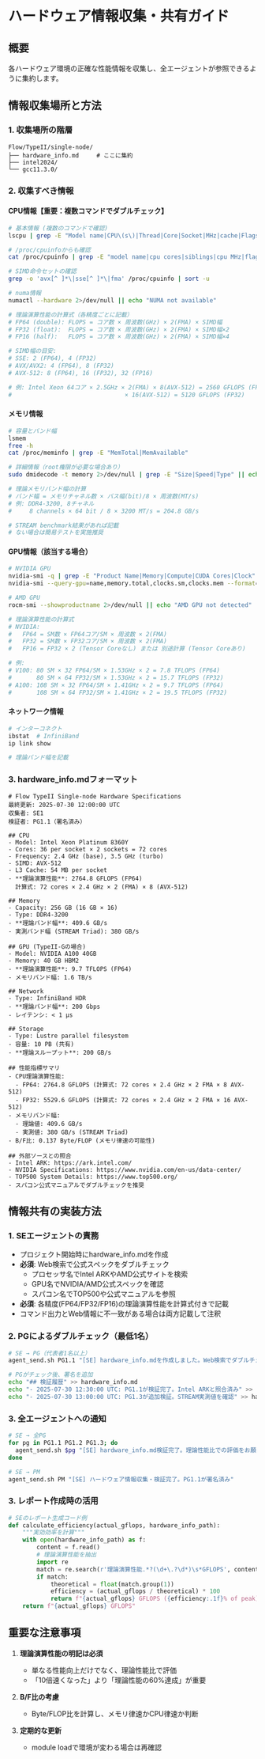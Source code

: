 # ハードウェア情報収集・共有ガイド

## 概要
各ハードウェア環境の正確な性能情報を収集し、全エージェントが参照できるように集約します。

## 情報収集場所と方法

### 1. 収集場所の階層
```
Flow/TypeII/single-node/
├── hardware_info.md     # ここに集約
├── intel2024/
└── gcc11.3.0/
```

### 2. 収集すべき情報

#### CPU情報【重要：複数コマンドでダブルチェック】
```bash
# 基本情報 (複数のコマンドで確認)
lscpu | grep -E "Model name|CPU\(s\)|Thread|Core|Socket|MHz|cache|Flags"

# /proc/cpuinfoからも確認
cat /proc/cpuinfo | grep -E "model name|cpu cores|siblings|cpu MHz|flags" | head -20

# SIMD命令セットの確認
grep -o 'avx[^ ]*\|sse[^ ]*\|fma' /proc/cpuinfo | sort -u

# numa情報
numactl --hardware 2>/dev/null || echo "NUMA not available"

# 理論演算性能の計算式（各精度ごとに記載）
# FP64 (double): FLOPS = コア数 × 周波数(GHz) × 2(FMA) × SIMD幅
# FP32 (float):  FLOPS = コア数 × 周波数(GHz) × 2(FMA) × SIMD幅×2
# FP16 (half):   FLOPS = コア数 × 周波数(GHz) × 2(FMA) × SIMD幅×4

# SIMD幅の目安:
# SSE: 2 (FP64), 4 (FP32)
# AVX/AVX2: 4 (FP64), 8 (FP32)
# AVX-512: 8 (FP64), 16 (FP32), 32 (FP16)

# 例: Intel Xeon 64コア × 2.5GHz × 2(FMA) × 8(AVX-512) = 2560 GFLOPS (FP64)
#                                × 16(AVX-512) = 5120 GFLOPS (FP32)
```

#### メモリ情報
```bash
# 容量とバンド幅
lsmem
free -h
cat /proc/meminfo | grep -E "MemTotal|MemAvailable"

# 詳細情報（root権限が必要な場合あり）
sudo dmidecode -t memory 2>/dev/null | grep -E "Size|Speed|Type" || echo "dmidecode requires root"

# 理論メモリバンド幅の計算
# バンド幅 = メモリチャネル数 × バス幅(bit)/8 × 周波数(MT/s)
# 例: DDR4-3200, 8チャネル
#     8 channels × 64 bit / 8 × 3200 MT/s = 204.8 GB/s

# STREAM benchmark結果があれば記載
# ない場合は簡易テストを実施推奨
```

#### GPU情報（該当する場合）
```bash
# NVIDIA GPU
nvidia-smi -q | grep -E "Product Name|Memory|Compute|CUDA Cores|Clock"
nvidia-smi --query-gpu=name,memory.total,clocks.sm,clocks.mem --format=csv

# AMD GPU
rocm-smi --showproductname 2>/dev/null || echo "AMD GPU not detected"

# 理論演算性能の計算式
# NVIDIA:
#   FP64 = SM数 × FP64コア/SM × 周波数 × 2(FMA)
#   FP32 = SM数 × FP32コア/SM × 周波数 × 2(FMA)
#   FP16 = FP32 × 2 (Tensor Coreなし) または 別途計算 (Tensor Coreあり)

# 例:
# V100: 80 SM × 32 FP64/SM × 1.53GHz × 2 = 7.8 TFLOPS (FP64)
#       80 SM × 64 FP32/SM × 1.53GHz × 2 = 15.7 TFLOPS (FP32)
# A100: 108 SM × 32 FP64/SM × 1.41GHz × 2 = 9.7 TFLOPS (FP64)
#       108 SM × 64 FP32/SM × 1.41GHz × 2 = 19.5 TFLOPS (FP32)
```

#### ネットワーク情報
```bash
# インターコネクト
ibstat  # InfiniBand
ip link show

# 理論バンド幅を記載
```

### 3. hardware_info.mdフォーマット

```
# Flow TypeII Single-node Hardware Specifications
最終更新: 2025-07-30 12:00:00 UTC
収集者: SE1
検証者: PG1.1（署名済み）

## CPU
- Model: Intel Xeon Platinum 8360Y
- Cores: 36 per socket × 2 sockets = 72 cores
- Frequency: 2.4 GHz (base), 3.5 GHz (turbo)
- SIMD: AVX-512
- L3 Cache: 54 MB per socket
- **理論演算性能**: 2764.8 GFLOPS (FP64)
  計算式: 72 cores × 2.4 GHz × 2 (FMA) × 8 (AVX-512)

## Memory
- Capacity: 256 GB (16 GB × 16)
- Type: DDR4-3200
- **理論バンド幅**: 409.6 GB/s
- 実測バンド幅 (STREAM Triad): 380 GB/s

## GPU (TypeII-Gの場合)
- Model: NVIDIA A100 40GB
- Memory: 40 GB HBM2
- **理論演算性能**: 9.7 TFLOPS (FP64)
- メモリバンド幅: 1.6 TB/s

## Network
- Type: InfiniBand HDR
- **理論バンド幅**: 200 Gbps
- レイテンシ: < 1 μs

## Storage
- Type: Lustre parallel filesystem
- 容量: 10 PB (共有)
- **理論スループット**: 200 GB/s

## 性能指標サマリ
- CPU理論演算性能: 
  - FP64: 2764.8 GFLOPS (計算式: 72 cores × 2.4 GHz × 2 FMA × 8 AVX-512)
  - FP32: 5529.6 GFLOPS (計算式: 72 cores × 2.4 GHz × 2 FMA × 16 AVX-512)
- メモリバンド幅: 
  - 理論値: 409.6 GB/s
  - 実測値: 380 GB/s (STREAM Triad)
- B/F比: 0.137 Byte/FLOP (メモリ律速の可能性)

## 外部ソースとの照合
- Intel ARK: https://ark.intel.com/
- NVIDIA Specifications: https://www.nvidia.com/en-us/data-center/
- TOP500 System Details: https://www.top500.org/
- スパコン公式マニュアルでダブルチェックを推奨
```

## 情報共有の実装方法

### 1. SEエージェントの責務
- プロジェクト開始時にhardware_info.mdを作成
- **必須**: Web検索で公式スペックをダブルチェック
  - プロセッサ名でIntel ARKやAMD公式サイトを検索
  - GPU名でNVIDIA/AMD公式スペックを確認
  - スパコン名でTOP500や公式マニュアルを参照
- **必須**: 各精度(FP64/FP32/FP16)の理論演算性能を計算式付きで記載
- コマンド出力とWeb情報に不一致がある場合は両方記載して注釈

### 2. PGによるダブルチェック（最低1名）
```bash
# SE → PG（代表者1名以上）
agent_send.sh PG1.1 "[SE] hardware_info.mdを作成しました。Web検索でダブルチェックをお願いします"

# PGがチェック後、署名を追加
echo "## 検証履歴" >> hardware_info.md
echo "- 2025-07-30 12:30:00 UTC: PG1.1が検証完了。Intel ARKと照合済み" >> hardware_info.md
echo "- 2025-07-30 13:00:00 UTC: PG1.3が追加検証。STREAM実測値を確認" >> hardware_info.md
```

### 3. 全エージェントへの通知
```bash
# SE → 全PG
for pg in PG1.1 PG1.2 PG1.3; do
  agent_send.sh $pg "[SE] hardware_info.md検証完了。理論性能比での評価をお願いします"
done

# SE → PM
agent_send.sh PM "[SE] ハードウェア情報収集・検証完了。PG1.1が署名済み"
```

### 3. レポート作成時の活用
```python
# SEのレポート生成コード例
def calculate_efficiency(actual_gflops, hardware_info_path):
    """実効効率を計算"""
    with open(hardware_info_path) as f:
        content = f.read()
        # 理論演算性能を抽出
        import re
        match = re.search(r'理論演算性能.*?(\d+\.?\d*)\s*GFLOPS', content)
        if match:
            theoretical = float(match.group(1))
            efficiency = (actual_gflops / theoretical) * 100
            return f"{actual_gflops} GFLOPS ({efficiency:.1f}% of peak)"
    return f"{actual_gflops} GFLOPS"
```

## 重要な注意事項

1. **理論演算性能の明記は必須**
   - 単なる性能向上だけでなく、理論性能比で評価
   - 「10倍速くなった」より「理論性能の60%達成」が重要

2. **B/F比の考慮**
   - Byte/FLOP比を計算し、メモリ律速かCPU律速か判断

3. **定期的な更新**
   - module loadで環境が変わる場合は再確認